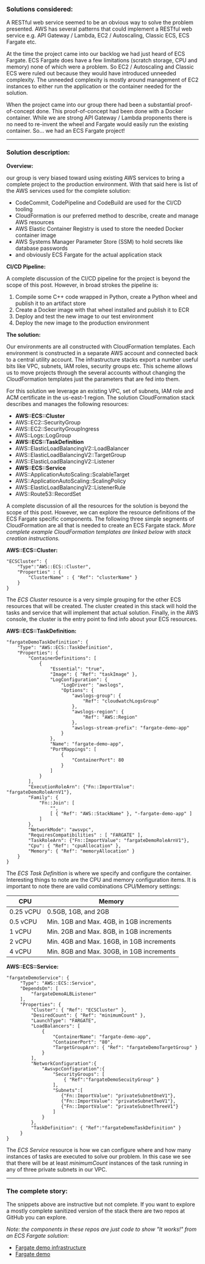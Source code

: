 ### Solutions considered:
A RESTful web service seemed to be an obvious way to solve the problem
presented. AWS has several patterns that could implement a RESTful
web service e.g. API Gateway / Lambda, EC2 / Autoscaling, Classic ECS, ECS
Fargate etc.

At the time the project came into our backlog we had just heard of ECS Fargate. 
ECS Fargate does have a few limitations (scratch storage, CPU and memory) none of
which were a problem. So EC2 / Autoscaling and Classic ECS were ruled out because 
they would have introduced unneeded complexity. The unneeded complexity is mostly
around management of EC2 instances to either run the application or the container
needed for the solution.

When the project came into our group there had been a substantial proof-of-concept 
done. This proof-of-concept had been done with a Docker container. While we are strong
API Gateway / Lambda proponents there is no need to re-invent the wheel and
Fargate would easily run the existing container. So... we had an ECS Fargate
project!

---

### Solution description:
**Overview:**

our group is very biased toward using existing AWS services to bring a complete project 
to the production environment. With that said here is list of the AWS services used for 
the complete solution:
* CodeCommit, CodePipeline and CodeBuild are used for the CI/CD tooling
* CloudFormation is our preferred method to describe, create and manage AWS resources
* AWS Elastic Container Registry is used to store the needed Docker container image
* AWS Systems Manager Parameter Store (SSM) to hold secrets like database passwords
* and obviously ECS Fargate for the actual application stack

**CI/CD Pipeline:** 

A complete discussion of the CI/CD pipeline for the project is beyond the scope of this
post. However, in broad strokes the pipeline is:
1. Compile some C++ code wrapped in Python, create a Python wheel and publish it to an artifact store
2. Create a Docker image with that wheel installed and publish it to ECR
3. Deploy and test the new image to our test environment
4. Deploy the new image to the production environment

**The solution:**

Our environments are all constructed with CloudFormation templates. Each environment is constructed
in a separate AWS account and connected back to a central utility account. The infrastructure stacks 
export a number useful bits like VPC, subnets, IAM roles, security groups etc. This scheme allows us
to move projects through the several accounts without changing the CloudFormation templates just the 
parameters that are fed into them.

For this solution we leverage an existing VPC, set of subnets, IAM role and ACM certificate in the
us-east-1 region. The solution CloudFormation stack describes and manages the following resources:
* **AWS::ECS::Cluster**
* AWS::EC2::SecurityGroup
* AWS::EC2::SecurityGroupIngress
* AWS::Logs::LogGroup
* **AWS::ECS::TaskDefinition**
* AWS::ElasticLoadBalancingV2::LoadBalancer
* AWS::ElasticLoadBalancingV2::TargetGroup
* AWS::ElasticLoadBalancingV2::Listener
* **AWS::ECS::Service**
* AWS::ApplicationAutoScaling::ScalableTarget
* AWS::ApplicationAutoScaling::ScalingPolicy
* AWS::ElasticLoadBalancingV2::ListenerRule
* AWS::Route53::RecordSet

A complete discussion of all the resources for the solution is beyond the scope
of this post. However, we can explore the resource definitions of the ECS
Fargate specific components. The following three simple segments of
CloudFormation are all that is needed to create an ECS Fargate stack. *More complete
example CloudFormation templates are linked below with stack creation instructions.*

**AWS::ECS::Cluster:**
```
"ECSCluster": {
    "Type":"AWS::ECS::Cluster",
    "Properties" : {
        "ClusterName" : { "Ref": "clusterName" }
    }
}
```
The *ECS Cluster* resource is a very simple grouping for the other ECS resources
that will be created. The cluster created in this stack will hold the tasks and
service that will implement that actual solution. Finally, in the AWS console, the
cluster is the entry point to find info about your ECS resources.

**AWS::ECS::TaskDefinition:**
```
"fargateDemoTaskDefinition": {
    "Type": "AWS::ECS::TaskDefinition",
    "Properties": {
        "ContainerDefinitions": [
            {
                "Essential": "true",
                "Image": { "Ref": "taskImage" },
                "LogConfiguration": {
                    "LogDriver": "awslogs",
                    "Options": {
                        "awslogs-group": {
                            "Ref": "cloudwatchLogsGroup"
                        },
                        "awslogs-region": {
                            "Ref": "AWS::Region"
                        },
                        "awslogs-stream-prefix": "fargate-demo-app"
                    }
                },
                "Name": "fargate-demo-app",
                "PortMappings": [
                    {
                        "ContainerPort": 80
                    }
                ]
            }
        ],
        "ExecutionRoleArn": {"Fn::ImportValue": "fargateDemoRoleArnV1"},
        "Family": {
            "Fn::Join": [
                "",
                [ { "Ref": "AWS::StackName" }, "-fargate-demo-app" ]
            ]
        },
        "NetworkMode": "awsvpc",
        "RequiresCompatibilities" : [ "FARGATE" ],
        "TaskRoleArn": {"Fn::ImportValue": "fargateDemoRoleArnV1"},
        "Cpu": { "Ref": "cpuAllocation" },
        "Memory": { "Ref": "memoryAllocation" }
    }
}
```
The *ECS Task Definition* is where we specify and configure the container.
Interesting things to note are the CPU and memory configuration 
items. It is important to note there are valid combinations CPU/Memory settings:

|CPU       |Memory                                      |
|----------|--------------------------------------------|
|0.25 vCPU |0.5GB, 1GB, and 2GB                         |
|0.5 vCPU  |Min. 1GB and Max. 4GB, in 1GB increments    |
|1 vCPU    |Min. 2GB and Max. 8GB, in 1GB increments    |
|2 vCPU    |Min. 4GB and Max. 16GB, in 1GB increments   |
|4 vCPU    |Min. 8GB and Max. 30GB, in 1GB increments   |


**AWS::ECS::Service:**
```
"fargateDemoService": {
     "Type": "AWS::ECS::Service",
     "DependsOn": [
         "fargateDemoALBListener"
     ],
     "Properties": {
         "Cluster": { "Ref": "ECSCluster" },
         "DesiredCount": { "Ref": "minimumCount" },
         "LaunchType": "FARGATE",
         "LoadBalancers": [
             {
                 "ContainerName": "fargate-demo-app",
                 "ContainerPort": "80",
                 "TargetGroupArn": { "Ref": "fargateDemoTargetGroup" }
             }
         ],
         "NetworkConfiguration":{
             "AwsvpcConfiguration":{
                 "SecurityGroups": [
                     { "Ref":"fargateDemoSecuityGroup" }
                 ],
                 "Subnets":[
                    {"Fn::ImportValue": "privateSubnetOneV1"},
                    {"Fn::ImportValue": "privateSubnetTwoV1"},
                    {"Fn::ImportValue": "privateSubnetThreeV1"}
                 ]
             }
         },
         "TaskDefinition": { "Ref":"fargateDemoTaskDefinition" }
     }
}
```
The *ECS Service* resource is how we can configure where and how many 
instances of tasks are executed to solve our problem. In this case we see
that there will be at least *minimumCount* instances of the task running in
any of three private subnets in our VPC.

---

### The complete story:
The snippets above are instructive but not complete. If you want to explore a
mostly complete sanitized version of the stack there are two repos at GitHub you
can explore.

*Note: the components in these repos are just code to show "It works!" from an
ECS Fargate solution*:
* [Fargate demo infrastructure](https://github.com/cmrsol/fargate-demo-infrastructure)
* [Fargate demo](https://github.com/cmrsol/fargate-demo)
